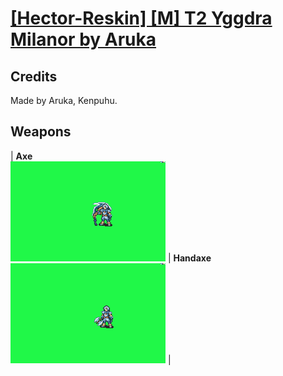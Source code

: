 # [\[Hector-Reskin\] \[M\] T2 Yggdra Milanor by Aruka](./)
## Credits

Made by Aruka, Kenpuhu.

## Weapons

| <b>Axe</b><br/><img alt="Axe animation" src="./3.%20Axe%20(Chain)/Axe.gif"/> | <b>Handaxe</b><br/><img alt="Handaxe animation" src="./4.%20Handaxe/Handaxe.gif"/> |

